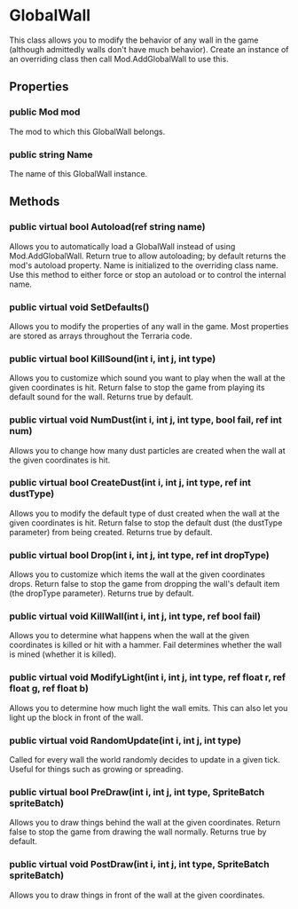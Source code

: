 # GlobalWall

This class allows you to modify the behavior of any wall in the game (although admittedly walls don't have much behavior). Create an instance of an overriding class then call Mod.AddGlobalWall to use this.

## Properties

### public Mod mod

The mod to which this GlobalWall belongs.

### public string Name

The name of this GlobalWall instance.

## Methods

### public virtual bool Autoload(ref string name)

Allows you to automatically load a GlobalWall instead of using Mod.AddGlobalWall. Return true to allow autoloading; by default returns the mod's autoload property. Name is initialized to the overriding class name. Use this method to either force or stop an autoload or to control the internal name.

### public virtual void SetDefaults()

Allows you to modify the properties of any wall in the game. Most properties are stored as arrays throughout the Terraria code.

### public virtual bool KillSound(int i, int j, int type)

Allows you to customize which sound you want to play when the wall at the given coordinates is hit. Return false to stop the game from playing its default sound for the wall. Returns true by default.

### public virtual void NumDust(int i, int j, int type, bool fail, ref int num)

Allows you to change how many dust particles are created when the wall at the given coordinates is hit.

### public virtual bool CreateDust(int i, int j, int type, ref int dustType)

Allows you to modify the default type of dust created when the wall at the given coordinates is hit. Return false to stop the default dust (the dustType parameter) from being created. Returns true by default.

### public virtual bool Drop(int i, int j, int type, ref int dropType)

Allows you to customize which items the wall at the given coordinates drops. Return false to stop the game from dropping the wall's default item (the dropType parameter). Returns true by default.

### public virtual void KillWall(int i, int j, int type, ref bool fail)

Allows you to determine what happens when the wall at the given coordinates is killed or hit with a hammer. Fail determines whether the wall is mined (whether it is killed).

### public virtual void ModifyLight(int i, int j, int type, ref float r, ref float g, ref float b)

Allows you to determine how much light the wall emits. This can also let you light up the block in front of the wall.

### public virtual void RandomUpdate(int i, int j, int type)

Called for every wall the world randomly decides to update in a given tick. Useful for things such as growing or spreading.

### public virtual bool PreDraw(int i, int j, int type, SpriteBatch spriteBatch)

Allows you to draw things behind the wall at the given coordinates. Return false to stop the game from drawing the wall normally. Returns true by default.

### public virtual void PostDraw(int i, int j, int type, SpriteBatch spriteBatch)

Allows you to draw things in front of the wall at the given coordinates.